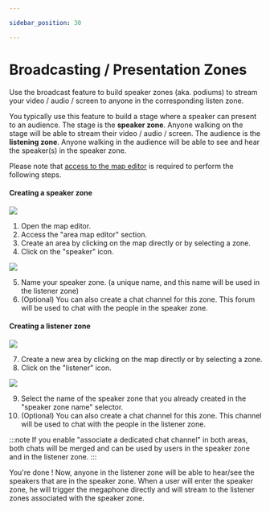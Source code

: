 ```yaml
---

sidebar_position: 30

---
```


# Broadcasting / Presentation Zones

Use the broadcast feature to build speaker zones (aka. podiums) to stream your video / audio / screen to anyone
in the corresponding listen zone.

You typically use this feature to build a stage where a speaker can present to an audience.
The stage is the **speaker zone**. Anyone walking on the stage will be able to stream their video / audio / screen.
The audience is the **listening zone**. Anyone walking in the audience will be able to see and hear the speaker(s) in
the speaker zone.

Please note that [access to the map editor](../index.md) is required to perform the following steps.

#### Creating a speaker zone

![](../../images/editor/megaphone_speaker_1.png)

1. Open the map editor.
2. Access the "area map editor" section.
3. Create an area by clicking on the map directly or by selecting a zone.
4. Click on the "speaker" icon.

![](../../images/editor/megaphone_speaker_2.png)

5. Name your speaker zone. (a unique name, and this name will be used in the listener zone)
6. (Optional) You can also create a chat channel for this zone. This forum will be used to chat with the people in the speaker zone.

#### Creating a listener zone

![](../../images/editor/megaphone_listener_1.png)

7. Create a new area by clicking on the map directly or by selecting a zone.
8. Click on the "listener" icon.

![](../../images/editor/megaphone_listener_2.png)

9. Select the name of the speaker zone that you already created in the "speaker zone name" selector.
10. (Optional) You can also create a chat channel for this zone. This channel will be used to chat with the people in the listener zone.

:::note
If you enable "associate a dedicated chat channel" in both areas, both chats will be merged and can be used by users in the speaker zone and in the listener zone.
:::

You're done ! Now, anyone in the listener zone will be able to hear/see the speakers that are in the speaker zone.
When a user will enter the speaker zone, he will trigger the megaphone directly and will stream to the listener zones associated with the speaker zone.